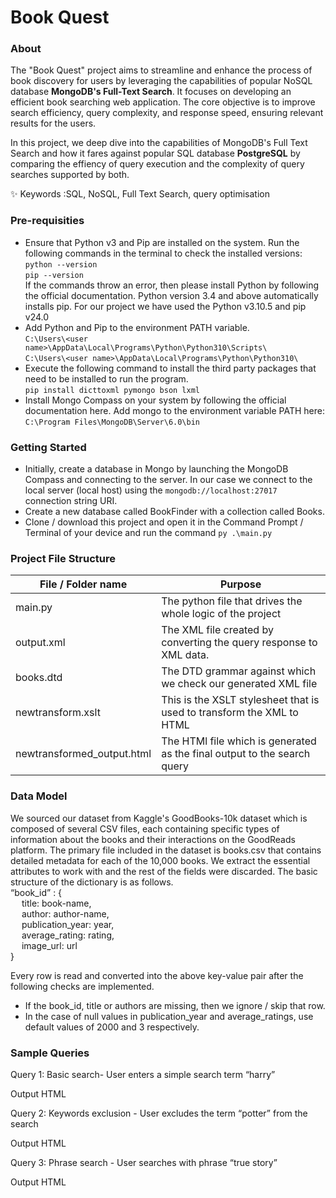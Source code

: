 # Book Quest 

### About
The "Book Quest" project aims to streamline and enhance the process of book discovery for users by leveraging the capabilities of popular NoSQL database **MongoDB's Full-Text Search**. It focuses on developing an efficient book searching web application. The core objective is to improve search efficiency, query complexity, and response speed, ensuring relevant results for the users.

In this project, we deep dive into the capabilities of MongoDB's Full Text Search and how it fares against popular SQL database **PostgreSQL** by comparing the effiency of query execution and the complexity of query searches supported by both.

✨ Keywords  :SQL, NoSQL, Full Text Search, query optimisation

### Pre-requisities
- Ensure that Python v3 and Pip are installed on the system. Run the following commands in the terminal to check the installed versions: <br/>
`python --version` <br/>
`pip --version` <br/>
If the commands throw an error, then please install Python by following the official documentation. Python version 3.4 and above automatically installs pip. For our project we have used the Python v3.10.5 and pip v24.0
- Add Python and Pip to the environment PATH variable. <br/>
	`C:\Users\<user name>\AppData\Local\Programs\Python\Python310\Scripts\` <br/>
  `C:\Users\<user name>\AppData\Local\Programs\Python\Python310\`
- Execute the following command to install the third party packages that need to be installed to run the program. <br/>
  `pip install dicttoxml pymongo bson lxml`
- Install Mongo Compass on your system by following the official documentation here. Add mongo to the environment variable PATH here: <br/>
  `C:\Program Files\MongoDB\Server\6.0\bin`

### Getting Started
- Initially, create a database in Mongo by launching the MongoDB Compass and connecting to the server. In our case we connect to the local server (local host) using the `mongodb://localhost:27017` connection string URI.
- Create a new database called BookFinder with a collection called Books.
- Clone / download this project and open it in the Command Prompt / Terminal of your device and run the command `py .\main.py`

### Project File Structure

| File / Folder name      | Purpose      |
| ------------- | ------------- |
| main.py | The python file that drives the whole logic of the project |
| output.xml | The XML file created by converting the query response to XML data. |
| books.dtd | The DTD grammar against which we check our generated XML file |
| newtransform.xslt | This is the XSLT stylesheet that is used to transform the XML to HTML |
| newtransformed_output.html | The HTMl file which is generated as the final output to the search query |

### Data Model

We  sourced our dataset from Kaggle's GoodBooks-10k dataset which is composed of several CSV files, each containing specific types of information about the books and their interactions on the GoodReads platform. The primary file included in the dataset is books.csv that contains detailed metadata for each of the 10,000 books. We extract the essential attributes to work with and the rest of the fields were discarded. The basic structure of the dictionary is as follows.  <br/>
“book_id” : {  <br/>
 &emsp; title: book-name,  <br/>
 &emsp; author: author-name,  <br/>
 &emsp; publication_year: year,  <br/>
 &emsp; average_rating: rating,  <br/>
 &emsp; image_url: url	 <br/>
}  <br/>

Every row is read and converted into the above key-value pair after the following checks are implemented.
- If the book_id, title or authors are missing, then we ignore / skip that row.
- In the case of null values in publication_year and average_ratings, use default values of 2000 and 3 respectively.

### Sample Queries
Query 1: Basic search- User enters a simple search term “harry”

Output HTML


Query 2: Keywords exclusion - User excludes the term “potter” from the search

Output HTML


Query 3: Phrase search - User searches with phrase “true story”


Output HTML

